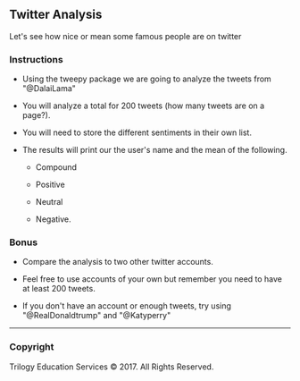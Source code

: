 ## Twitter Analysis

Let's see how nice or mean some famous people are on twitter

### Instructions

* Using the tweepy package we are going to analyze the tweets from "@DalaiLama"

* You will analyze a total for 200 tweets (how many tweets are on a page?).

* You will need to store the different sentiments in their own list.

* The results will print our the user's name and the mean of the following.

  * Compound

  * Positive

  * Neutral

  * Negative.

### Bonus

* Compare the analysis to two other twitter accounts.

* Feel free to use accounts of your own but remember you need to have at least 200 tweets.

* If you don't have an account or enough tweets, try using "@RealDonaldtrump" and "@Katyperry"

- - -

### Copyright

Trilogy Education Services © 2017. All Rights Reserved.
